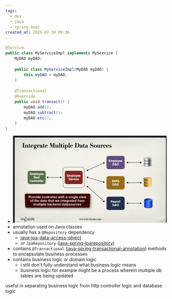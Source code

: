 ```yaml
---
tags:
  - dev
  - java
  - spring-boot
created_at: 2025-07-30 09:36
---
```

```java
@Service
public class MyServiceImpl implements MyService {
	MyDAO myDAO;

	public class MyServiceImpl(MyDAO myDAO) {
		this.myDAO = myDAO;
	}

	@Transactional
	@Override
	public void transact() {
		myDAO.add();
		myDAO.subtract();
		myDAO.etc();
	}
}

```
- ![](../../../attachments/Pasted%20image%2020250729101237.png) 
- annotation used on Java classes
- usually has a `@Repository` dependency
	- [java-jpa-data-access-object](dev/java/java-jpa-data-access-object.md)
	- or `JpaRepository` ([java-spring-jparepository](java-spring-jparepository.md))
- contains `@Transactional` ([java-spring-transactional-annotation](java-spring-transactional-annotation.md)) methods to encapsulate business processes
- contains business logic or domain logic
	- i still don't fully understand what business logic means
	- business logic for example might be a process wherein multiple db tables are being updated

useful in separating business logic from http controller logic and database logic